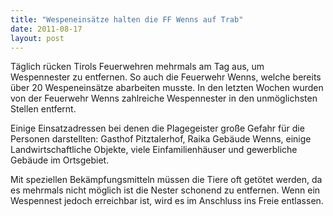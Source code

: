 ```yaml
---
title: "Wespeneinsätze halten die FF Wenns auf Trab"
date: 2011-08-17
layout: post
---
```


Täglich rücken Tirols Feuerwehren mehrmals am Tag aus, um Wespennester zu entfernen. So auch die Feuerwehr Wenns, welche bereits über 20 Wespeneinsätze abarbeiten musste. In den letzten Wochen wurden von der Feuerwehr Wenns zahlreiche Wespennester in den unmöglichsten Stellen entfernt.

Einige Einsatzadressen bei denen die Plagegeister große Gefahr für die Personen darstellten: Gasthof Pitztalerhof, Raika Gebäude Wenns, einige Landwirtschaftliche Objekte, viele Einfamilienhäuser und gewerbliche Gebäude im Ortsgebiet.

Mit speziellen Bekämpfungsmitteln müssen die Tiere oft getötet werden, da es mehrmals nicht möglich ist die Nester schonend zu entfernen. Wenn ein Wespennest jedoch erreichbar ist, wird es im Anschluss ins Freie entlassen.